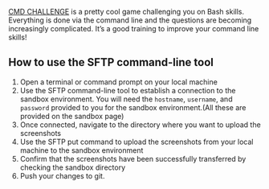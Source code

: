 [CMD CHALLENGE](https://cmdchallenge.com/) is a pretty cool game challenging you on Bash skills. Everything is done via the command line and the questions are becoming increasingly complicated. It’s a good training to improve your command line skills!

## How to use the  SFTP command-line tool

1. Open a terminal or command prompt on your local machine
2. Use the SFTP command-line tool to establish a connection to the sandbox environment. You will need the `hostname`, `username`, and `password` provided to you for the sandbox environment.(All these are provided on the sandbox page)
3. Once connected, navigate to the directory where you want to upload the screenshots
4. Use the SFTP put command to upload the screenshots from your local machine to the sandbox environment
5. Confirm that the screenshots have been successfully transferred by checking the sandbox directory
6. Push your changes to git.
